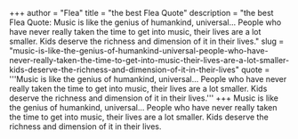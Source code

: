 +++
author = "Flea"
title = "the best Flea Quote"
description = "the best Flea Quote: Music is like the genius of humankind, universal... People who have never really taken the time to get into music, their lives are a lot smaller. Kids deserve the richness and dimension of it in their lives."
slug = "music-is-like-the-genius-of-humankind-universal-people-who-have-never-really-taken-the-time-to-get-into-music-their-lives-are-a-lot-smaller-kids-deserve-the-richness-and-dimension-of-it-in-their-lives"
quote = '''Music is like the genius of humankind, universal... People who have never really taken the time to get into music, their lives are a lot smaller. Kids deserve the richness and dimension of it in their lives.'''
+++
Music is like the genius of humankind, universal... People who have never really taken the time to get into music, their lives are a lot smaller. Kids deserve the richness and dimension of it in their lives.
